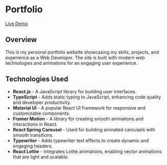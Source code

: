 # Portfolio

[Live Demo](https://serhii-yunnikov.github.io/portfolio/)

## Overview

This is my personal portfolio website showcasing my skills, projects, and experience as a Web Developer. The site is built with modern web technologies and animations for an engaging user experience.

## Technologies Used

- **React.js** - A JavaScript library for building user interfaces.
- **TypeScript** - Adds static typing to JavaScript, enhancing code quality and developer productivity.
- **Material UI** - A popular React UI framework for responsive and customizable components.
- **Framer Motion** - A library for creating smooth animations and interactions in React.
- **React Spring Carousel** - Used for building animated carousels with smooth transitions.
- **Typewriter** - Adds typewriter text effects to create dynamic and engaging headers.
- **React Lottie** - Integrates Lottie animations, enabling vector animations that are light and scalable.
